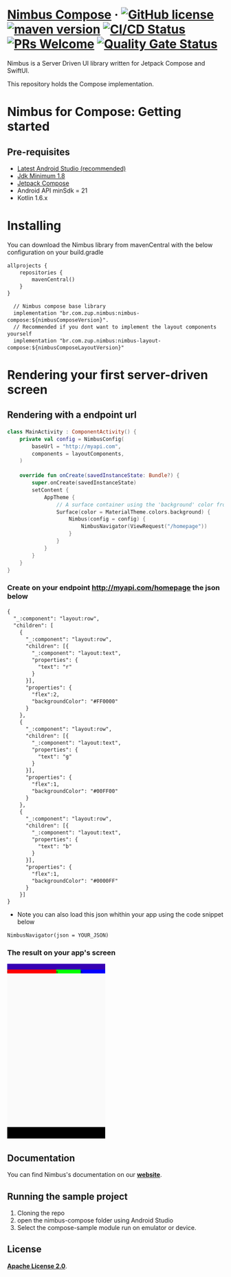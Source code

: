 # [**Nimbus Compose**](https://github.com/ZupIT/nimbus-docs/) &middot; [![GitHub license](https://img.shields.io/badge/license-Apache%202.0-blue)](https://github.com/ZupIT/nimbus-compose/blob/main/LICENSE.txt) [![maven version](https://img.shields.io/maven-central/v/br.com.zup.nimbus/nimbus-compose)](https://search.maven.org/artifact/br.com.zup.nimbus/nimbus-compose) [![CI/CD Status](https://github.com/ZupIT/nimbus-compose/actions/workflows/validation.yml/badge.svg?branch=main)](https://github.com/ZupIT/nimbus-compose/actions/workflows/validation.yml) [![PRs Welcome](https://img.shields.io/badge/PRs-welcome-brightgreen.svg)](https://github.com/ZupIT/nimbus-compose/blob/main/CONTRIBUTING.md) [![Quality Gate Status](https://sonarcloud.io/api/project_badges/measure?project=ZupIT_nimbus_compose&metric=alert_status)](https://sonarcloud.io/summary/new_code?id=ZupIT_nimbus_compose)

Nimbus is a Server Driven UI library written for Jetpack Compose and SwiftUI.

This repository holds the Compose implementation.

# Nimbus for Compose: Getting started
## Pre-requisites

- [Latest Android Studio (recommended)](https://developer.android.com/studio)
- [Jdk Minimum 1.8](https://www.oracle.com/java/technologies/downloads/)
- [Jetpack Compose](https://developer.android.com/jetpack/compose)
- Android API minSdk = 21
- Kotlin 1.6.x

# Installing
You can download the Nimbus library from mavenCentral with the below configuration on your build.gradle

```
allprojects {
    repositories {
        mavenCentral()
    }
}

```

``` 
  // Nimbus compose base library
  implementation "br.com.zup.nimbus:nimbus-compose:${nimbusComposeVersion}". 
  // Recommended if you dont want to implement the layout components yourself
  implementation "br.com.zup.nimbus:nimbus-layout-compose:${nimbusComposeLayoutVersion}" 
```

# Rendering your first server-driven screen

## Rendering with a endpoint url


```kotlin
class MainActivity : ComponentActivity() {
    private val config = NimbusConfig(
        baseUrl = "http://myapi.com",
        components = layoutComponents,
    )

    override fun onCreate(savedInstanceState: Bundle?) {
        super.onCreate(savedInstanceState)
        setContent {
            AppTheme {
                // A surface container using the 'background' color from the theme
                Surface(color = MaterialTheme.colors.background) {
                    Nimbus(config = config) {
                        NimbusNavigator(ViewRequest("/homepage"))
                    }
                }
            }
        }
    }
}
```
### Create on your endpoint http://myapi.com/homepage the json below
```
{
  "_:component": "layout:row",
  "children": [
    {
      "_:component": "layout:row",
      "children": [{
        "_:component": "layout:text",
        "properties": {
          "text": "r"
        }
      }],
      "properties": {
        "flex":2,
        "backgroundColor": "#FF0000"
      }
    },
    {
      "_:component": "layout:row",
      "children": [{
        "_:component": "layout:text",
        "properties": {
          "text": "g"
        }
      }],
      "properties": {
        "flex":1,
        "backgroundColor": "#00FF00"
      }
    },
    {
      "_:component": "layout:row",
      "children": [{
        "_:component": "layout:text",
        "properties": {
          "text": "b"
        }
      }],
      "properties": {
        "flex":1,
        "backgroundColor": "#0000FF"
      }
    }]
}
```

* Note you can also load this json whithin your app using the code snippet below
```
NimbusNavigator(json = YOUR_JSON)
```

### The result on your app's screen
<img src="https://github.com/ZupIT/nimbus-layout-compose/blob/main/layout/screenshots/debug/br.com.zup.nimbus.compose.layout.LayoutFlexTest_test_layout_1.png" width="228"/>

## **Documentation**

You can find Nimbus's documentation on our [**website**](https://github.com/ZupIT/nimbus-docs/).

[nimbus-docs]: https://github.com/ZupIT/nimbus-docs/

## **Running the sample project**

1. Cloning the repo
2. open the nimbus-compose folder using Android Studio
3. Select the compose-sample module run on emulator or device.

## **License**

[**Apache License 2.0**](https://github.com/ZupIT/nimbus-compose/blob/main/LICENSE.txt).